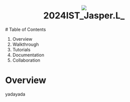 <h1 align="center">
 <img src="https://user-images.githubusercontent.com/45159366/97361059-45151700-185c-11eb-9d12-dae51c79eb8a.png">
  <br />
 2024IST_Jasper.L_
</h1>
# Table of Contents

1. Overview
2. Walkthrough
3. Tutorials
4. Documentation
5. Collaboration

# Overview

yadayada